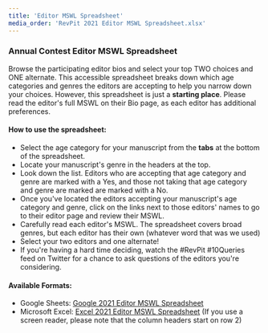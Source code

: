 ```yaml
---
title: 'Editor MSWL Spreadsheet'
media_order: 'RevPit 2021 Editor MSWL Spreadsheet.xlsx'
---
```


### Annual Contest Editor MSWL Spreadsheet

Browse the participating editor bios and select your top TWO choices and ONE alternate. This accessible spreadsheet breaks down which age categories and genres the editors are accepting to help you narrow down your choices. However, this spreadsheet is just a **starting place**. Please read the editor's full MSWL on their Bio page, as each editor has additional preferences.

#### How to use the spreadsheet:
* Select the age category for your manuscript from the **tabs** at the bottom of the spreadsheet.
* Locate your manuscript's genre in the headers at the top.
* Look down the list. Editors who are accepting that age category and genre are marked with a Yes, and those not taking that age category and genre are marked are marked with a No.
* Once you've located the editors accepting your manuscript's age category and genre, click on the links next to those editors' names to go to their editor page and review their MSWL.
* Carefully read each editor's MSWL. The spreadsheet covers broad genres, but each editor has their own (whatever word that was we used)
* Select your two editors and one alternate!
* If you're having a hard time deciding, watch the \#RevPit \#10Queries feed on Twitter for a chance to ask questions of the editors you're considering.

#### Available Formats:
* Google Sheets: [Google 2021 Editor MSWL Spreadsheet](https://docs.google.com/spreadsheets/d/1Ik5rYhGt_6J5q14hjH4zq2XfeT1rFX12US36dvIuyEM/edit?usp=sharing&target=_blank)
* Microsoft Excel: [Excel 2021 Editor MSWL Spreadsheet](RevPit%202021%20Editor%20MSWL%20Spreadsheet.xlsx) (If you use a screen reader, please note that the column headers start on row 2)